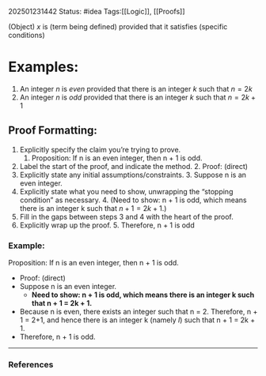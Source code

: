 202501231442
Status: #idea
Tags:[[Logic]], [[Proofs]]

(Object) $x$ is (term being defined) provided that it satisfies (specific conditions)

# Examples:
1. An integer $n$ is $even$ provided that there is an integer $k$ such that $n = 2k$
2. An integer $n$ is $odd$ provided that there is an integer $k$ such that $n = 2k + 1$

## Proof Formatting: 
1. Explicitly specify the claim you’re trying to prove. 
	1. Proposition: If n is an even integer, then n + 1 is odd.
2. Label the start of the proof, and indicate the method.
	2. Proof: (direct)
3. Explicitly state any initial assumptions/constraints.
	3. Suppose n is an even integer.
4. Explicitly state what you need to show, unwrapping the “stopping condition” as necessary.
	4. (Need to show: n + 1 is odd, which means there is an integer k such that $n + 1 = 2k + 1$.)
5. Fill in the gaps between steps 3 and 4 with the heart of the proof.
6. Explicitly wrap up the proof.
	5. Therefore, n + 1 is odd

### Example:
Proposition: If n is an even integer, then n + 1 is odd.
* Proof: (direct)
* Suppose n is an even integer. 
	- **Need to show: n + 1 is odd, which means there is an integer k such that n + 1 = 2k + 1.** 
* Because n is even, there exists an integer  such that n = 2. Therefore, n + 1 = 2+1, and hence there is an integer k (namely $l$) such that n + 1 = 2k + 1. 
* Therefore, n + 1 is odd.

---
### References
